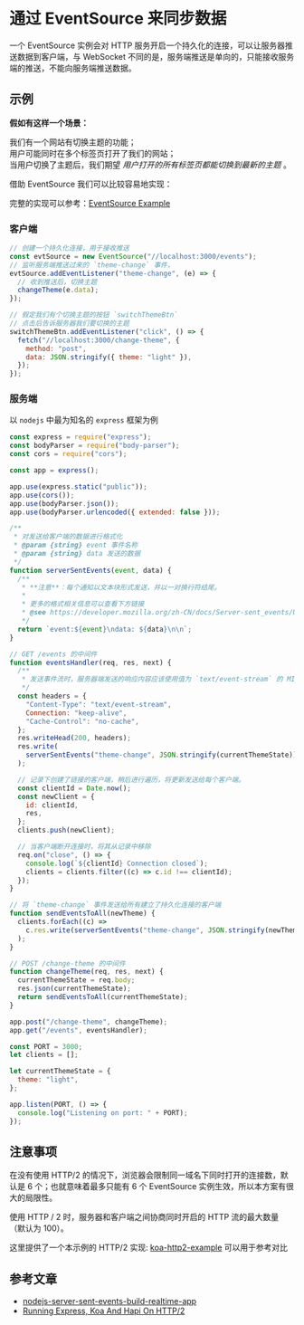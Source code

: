 # 通过 EventSource 来同步数据

一个 EventSource 实例会对 HTTP 服务开启一个持久化的连接，可以让服务器推送数据到客户端，与 WebSocket 不同的是，服务端推送是单向的，只能接收服务端的推送，不能向服务端推送数据。

## 示例

**假如有这样一个场景：**

我们有一个网站有切换主题的功能；  
用户可能同时在多个标签页打开了我们的网站；  
当用户切换了主题后，我们期望 _用户打开的所有标签页都能切换到最新的主题_ 。

借助 EventSource 我们可以比较容易地实现：

完整的实现可以参考：[EventSource Example](https://github.com/BetaGo/synchronize-data-across-documents-examples/tree/master/EventSource)

### 客户端

```javascript
// 创建一个持久化连接，用于接收推送
const evtSource = new EventSource("//localhost:3000/events");
// 监听服务端推送过来的 `theme-change` 事件，
evtSource.addEventListener("theme-change", (e) => {
  // 收到推送后，切换主题
  changeTheme(e.data);
});

// 假定我们有个切换主题的按钮 `switchThemeBtn`
// 点击后告诉服务器我们要切换的主题
switchThemeBtn.addEventListener("click", () => {
  fetch("//localhost:3000/change-theme", {
    method: "post",
    data: JSON.stringify({ theme: "light" }),
  });
});
```

### 服务端

以 `nodejs` 中最为知名的 `express` 框架为例

```javascript
const express = require("express");
const bodyParser = require("body-parser");
const cors = require("cors");

const app = express();

app.use(express.static("public"));
app.use(cors());
app.use(bodyParser.json());
app.use(bodyParser.urlencoded({ extended: false }));

/**
 * 对发送给客户端的数据进行格式化
 * @param {string} event 事件名称
 * @param {string} data 发送的数据
 */
function serverSentEvents(event, data) {
  /**
   * **注意**：每个通知以文本块形式发送，并以一对换行符结尾。
   *
   * 更多的格式相关信息可以查看下方链接
   * @see https://developer.mozilla.org/zh-CN/docs/Server-sent_events/Using_server-sent_events#%E4%BA%8B%E4%BB%B6%E6%B5%81%E6%A0%BC%E5%BC%8F
   */
  return `event:${event}\ndata: ${data}\n\n`;
}

// GET /events 的中间件
function eventsHandler(req, res, next) {
  /**
   * 发送事件流时，服务器端发送的响应内容应该使用值为 `text/event-stream` 的 MIME 类型。
   */
  const headers = {
    "Content-Type": "text/event-stream",
    Connection: "keep-alive",
    "Cache-Control": "no-cache",
  };
  res.writeHead(200, headers);
  res.write(
    serverSentEvents("theme-change", JSON.stringify(currentThemeState))
  );

  // 记录下创建了链接的客户端，稍后进行遍历，将更新发送给每个客户端。
  const clientId = Date.now();
  const newClient = {
    id: clientId,
    res,
  };
  clients.push(newClient);

  // 当客户端断开连接时，将其从记录中移除
  req.on("close", () => {
    console.log(`${clientId} Connection closed`);
    clients = clients.filter((c) => c.id !== clientId);
  });
}

// 将 `theme-change` 事件发送给所有建立了持久化连接的客户端
function sendEventsToAll(newTheme) {
  clients.forEach((c) =>
    c.res.write(serverSentEvents("theme-change", JSON.stringify(newTheme)))
  );
}

// POST /change-theme 的中间件
function changeTheme(req, res, next) {
  currentThemeState = req.body;
  res.json(currentThemeState);
  return sendEventsToAll(currentThemeState);
}

app.post("/change-theme", changeTheme);
app.get("/events", eventsHandler);

const PORT = 3000;
let clients = [];

let currentThemeState = {
  theme: "light",
};

app.listen(PORT, () => {
  console.log("Listening on port: " + PORT);
});
```

## 注意事项

在没有使用 HTTP/2 的情况下，浏览器会限制同一域名下同时打开的连接数，默认是 6 个；也就意味着最多只能有 6 个 EventSource 实例生效，所以本方案有很大的局限性。

使用 HTTP / 2 时，服务器和客户端之间协商同时开启的 HTTP 流的最大数量（默认为 100）。

这里提供了一个本示例的 HTTP/2 实现: [koa-http2-example](https://github.com/BetaGo/synchronize-data-across-documents-examples/blob/master/EventSource/koa-http2-example.js) 可以用于参考对比

## 参考文章

- [nodejs-server-sent-events-build-realtime-app](https://www.digitalocean.com/community/tutorials/nodejs-server-sent-events-build-realtime-app)
- [Running Express, Koa And Hapi On HTTP/2](https://ivanjov.com/running-express-koa-and-hapi-on-http-2/)

